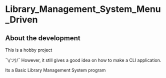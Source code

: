 # Library_Management_System_Menu_Driven

## About the development

This is a hobby project 

¯\\_(ツ)_/¯ However, it still gives a good idea on how to make a CLI application.

Its a Basic Library Management System program

